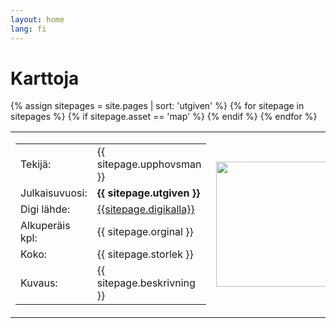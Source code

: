 ```yaml
---
layout: home
lang: fi
---
```

# Karttoja
<table>
  {% assign sitepages = site.pages | sort: 'utgiven' %}
    {% for sitepage in sitepages %}
        {% if sitepage.asset == 'map' %}
           <tr>
              <td>
                <table>
                  <tr><td>Tekijä:</td><td>   {{ sitepage.upphovsman }}    </td> </tr>
                  <tr><td>Julkaisuvuosi:</td><td>   <b>{{ sitepage.utgiven }}</b>      </td> </tr>
                  <tr><td>Digi lähde:</td><td> <a href="{{ sitepage.digikallaurl }}"> {{sitepage.digikalla}} </a>      </td> </tr>
                  <tr><td>Alkuperäis kpl:</td><td>   {{ sitepage.orginal }}      </td> </tr>
                  <tr><td>Koko:</td><td>   {{ sitepage.storlek }}      </td> </tr>
                   <tr><td>Kuvaus:</td><td>   {{ sitepage.beskrivning }}      </td> </tr>
                </table>
              </td>
              <td>
                 <a href="{{sitepage.dir}}{{ sitepage.img }}" rel="lightbox"><img src="{{sitepage.dir}}{{ sitepage.img }}" width="200px"></a>
              </td>
           </tr>
        {% endif %}
    {% endfor %}
</table>